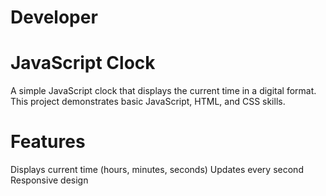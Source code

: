 # Developer
# JavaScript Clock
A simple JavaScript clock that displays the current time in a digital format. This project demonstrates basic JavaScript, HTML, and CSS skills.

# Features
Displays current time (hours, minutes, seconds)
Updates every second
Responsive design